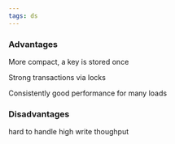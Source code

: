 ```yaml
---
tags: ds
---
```



### Advantages 

More compact, a key is stored once 

Strong transactions via locks

Consistently good performance for many loads 

### Disadvantages 

hard to handle high write thoughput


